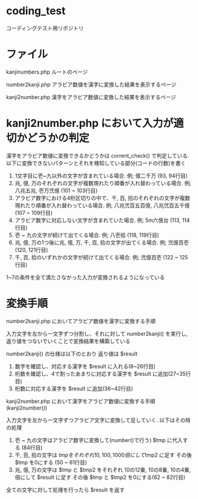 # coding_test
コーディングテスト用リポジトリ

# ファイル
kanjinumbers.php
ルートのページ

number2kanji.php
アラビア数値を漢字に変換した結果を表示するページ

kanji2number.php
漢字をアラビア数値に変換した結果を表示するページ

# kanji2number.php において入力が適切かどうかの判定
漢字をアラビア数値に変換できるかどうかは corrent_check() で判定している. 以下に変換できないパターンとそれを検知している部分(コードの行数)を書く

  1. 1文字目に壱~九以外の文字が含まれている場合. 例; 億二千万 (93, 94行目)
  2. 兆, 億, 万のそれぞれの文字が複数現れたり順番が入れ替わっている場合. 例; 八兆五兆, 壱万弐億 (101 ~ 103行目)
  3. アラビア数字における4桁区切りの中で、千, 百, 拾のそれぞれの文字が複数現れたり順番が入れ替わっている場合. 例; 八兆弐百五百億, 八兆弐百五千億 (107 ~ 109行目)
  4. アラビア数字に対応しない文字が含まれていた場合. 例; 5m六億台 (113, 114行目)
  5. 壱 ~ 九の文字が続けて出てくる場合. 例; 八壱拾 (118, 119行目)
  6. 兆, 億, 万の1つ後に兆, 億, 万, 千, 百, 拾の文字が出てくる場合. 例; 弐億百壱 (120, 121行目)
  7. 千, 百, 拾のいずれかの文字が続けて出てくる場合. 例; 弐億百壱 (122 ~ 125行目)
  
1~7の条件を全て満たさなかった入力が変換されるようになっている  



# 変換手順
number2kanji.php においてアラビア数値を漢字に変換する手順

入力文字を左から一文字ずつ分割し、それに対して number2kanji() を実行し, 返り値をつないでいくことで変換結果を構築している

number2kanji() の仕様は以下のとおり
返り値は $result

  1. 数字を確認し、対応する漢字を $result に入れる(8~26行目)
  2. 桁数を確認し、4で割ったあまりに対応する漢字を $result に追加(27~35行目)
  3. 桁数に対応する漢字を $result に追加(36~42行目)
  
kanji2number.php において漢字をアラビア数値に変換する手順 (kanji2number())

入力文字を左から一文字ずつアラビア文字に変換して足していく. 以下はその時の処理

  1. 壱 ~ 九の文字はアラビア数字に変換して(number()で行う) $tmp に代入する (84行目)
  2. 千, 百, 拾の文字は $tmp をそれぞれ 10, 100, 1000 倍にして　$tmp2 に足す その後 $tmp を0にする (50 ~ 61行目)
  3. 兆, 億, 万の文字は $tmp と $tmp2 をそれぞれ 10の12乗, 10の8乗, 10の4乗, 倍にして $result に足す その後 $tmp と $tmp2 を0にする(62 ~ 82行目)
  
全ての文字に対して処理を行ったら $result を返す
